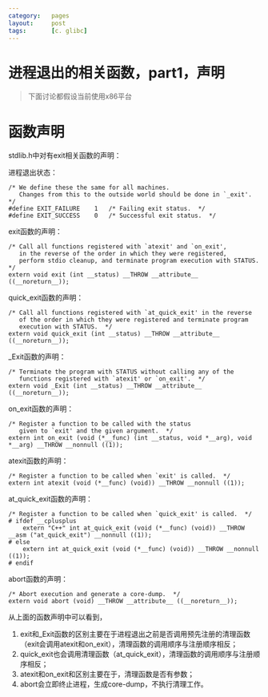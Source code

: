 ```yaml
---
category:   pages
layout:     post
tags:       [c. glibc]
---
```



进程退出的相关函数，part1，声明
================


> 下面讨论都假设当前使用x86平台

# 函数声明

stdlib.h中对有exit相关函数的声明：

进程退出状态：

    /* We define these the same for all machines.
       Changes from this to the outside world should be done in `_exit'.  */
    #define EXIT_FAILURE    1   /* Failing exit status.  */
    #define EXIT_SUCCESS    0   /* Successful exit status.  */
    

exit函数的声明：

    /* Call all functions registered with `atexit' and `on_exit',
       in the reverse of the order in which they were registered,
       perform stdio cleanup, and terminate program execution with STATUS.  */
    extern void exit (int __status) __THROW __attribute__ ((__noreturn__));
    

quick_exit函数的声明：

    /* Call all functions registered with `at_quick_exit' in the reverse
       of the order in which they were registered and terminate program
       execution with STATUS.  */
    extern void quick_exit (int __status) __THROW __attribute__ ((__noreturn__));
    

_Exit函数的声明：

    /* Terminate the program with STATUS without calling any of the
       functions registered with `atexit' or `on_exit'.  */
    extern void _Exit (int __status) __THROW __attribute__ ((__noreturn__));
    

on_exit函数的声明：

    /* Register a function to be called with the status
       given to `exit' and the given argument.  */
    extern int on_exit (void (*__func) (int __status, void *__arg), void *__arg) __THROW __nonnull ((1));
    

atexit函数的声明：

    /* Register a function to be called when `exit' is called.  */
    extern int atexit (void (*__func) (void)) __THROW __nonnull ((1));
    

at_quick_exit函数的声明：

    /* Register a function to be called when `quick_exit' is called.  */
    # ifdef __cplusplus
        extern "C++" int at_quick_exit (void (*__func) (void)) __THROW __asm ("at_quick_exit") __nonnull ((1));
    # else
        extern int at_quick_exit (void (*__func) (void)) __THROW __nonnull ((1));
    # endif
    

abort函数的声明：

    /* Abort execution and generate a core-dump.  */
    extern void abort (void) __THROW __attribute__ ((__noreturn__));
    

从上面的函数声明中可以看到，

1.  exit和_Exit函数的区别主要在于进程退出之前是否调用预先注册的清理函数（exit会调用atexit和on_exit），清理函数的调用顺序与注册顺序相反； 
2.  quick_exit也会调用清理函数（at_quick_exit），清理函数的调用顺序与注册顺序相反；
3.  atexit和on_exit和区别主要在于，清理函数是否有参数； 
4.  abort会立即终止进程，生成core-dump，不执行清理工作。
